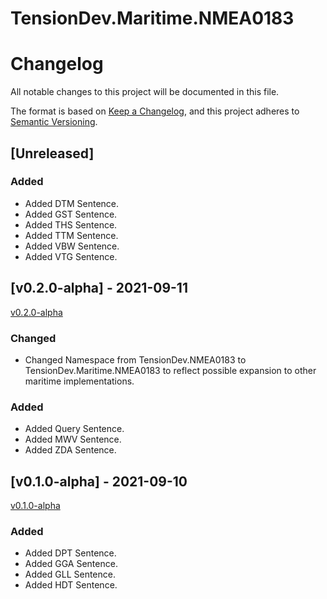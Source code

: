 # TensionDev.Maritime.NMEA0183

# Changelog
All notable changes to this project will be documented in this file.

The format is based on [Keep a Changelog](https://keepachangelog.com/en/1.0.0/),
and this project adheres to [Semantic Versioning](https://semver.org/spec/v2.0.0.html).

## [Unreleased]

### Added
- Added DTM Sentence.
- Added GST Sentence.
- Added THS Sentence.
- Added TTM Sentence.
- Added VBW Sentence.
- Added VTG Sentence.

## [v0.2.0-alpha] - 2021-09-11
[v0.2.0-alpha](https://github.com/TensionDev/NMEA0183/releases/tag/v0.2.0-alpha)

### Changed
- Changed Namespace from TensionDev.NMEA0183 to TensionDev.Maritime.NMEA0183 to reflect possible expansion to other maritime implementations.

### Added
- Added Query Sentence.
- Added MWV Sentence.
- Added ZDA Sentence.


## [v0.1.0-alpha] - 2021-09-10
[v0.1.0-alpha](https://github.com/TensionDev/NMEA0183/releases/tag/v0.1.0-alpha)

### Added
- Added DPT Sentence.
- Added GGA Sentence.
- Added GLL Sentence.
- Added HDT Sentence.